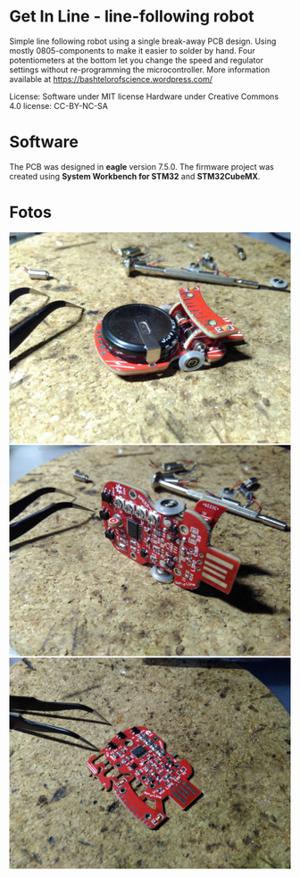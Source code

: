# Get In Line - line-following robot
Simple line following robot using a single break-away PCB design. Using mostly 0805-components to make it easier to solder by hand. Four potentiometers at the bottom let you change the speed and regulator settings without re-programming the microcontroller. 
More information available at https://bashtelorofscience.wordpress.com/ 

License:
Software under MIT license
Hardware under Creative Commons 4.0 license: CC-BY-NC-SA

# Software
The PCB was designed in **eagle** version 7.5.0. The firmware project was created using **System Workbench for STM32** and **STM32CubeMX**.

# Fotos
![First Prototype Top](/images/IMG_20170110_183232.jpg) 
![First Prototype Bottom](/images/IMG_20170110_183159.jpg) 
![First Prototype Soldered](/images/IMG_20170110_180658.jpg) 



